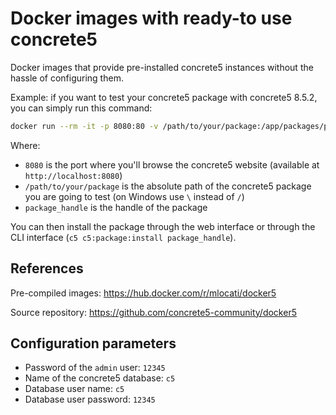 # Docker images with ready-to use concrete5

Docker images that provide pre-installed concrete5 instances without the hassle of configuring them.

Example: if you want to test your concrete5 package with concrete5 8.5.2, you can simply run this command:

```bash
docker run --rm -it -p 8080:80 -v /path/to/your/package:/app/packages/package_handle mlocati/docker5:8.5.2-full
```

Where:
- `8080` is the port where you'll browse the concrete5 website (available at `http://localhost:8080`)
- `/path/to/your/package` is the absolute path of the concrete5 package you are going to test (on Windows use `\` instead of `/`)
- `package_handle` is the handle of the package

You can then install the package through the web interface or through the CLI interface (`c5 c5:package:install package_handle`).

## References

Pre-compiled images: https://hub.docker.com/r/mlocati/docker5

Source repository: https://github.com/concrete5-community/docker5

## Configuration parameters

- Password of the `admin` user: `12345`
- Name of the concrete5 database: `c5`
- Database user name: `c5`
- Database user password: `12345`
